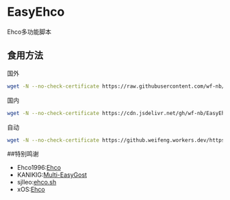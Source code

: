 # EasyEhco
Ehco多功能脚本

## 食用方法
国外
```bash
wget -N --no-check-certificate https://raw.githubusercontent.com/wf-nb/EasyEhco/main/ehco.sh && chmod +x ehco.sh && ./ehco.sh
```

国内
```bash
wget -N --no-check-certificate https://cdn.jsdelivr.net/gh/wf-nb/EasyEhco/ehco.sh && chmod +x ehco.sh && ./ehco.sh
```

自动
```bash
wget -N --no-check-certificate https://github.weifeng.workers.dev/https://github.com/wf-nb/EasyEhco/blob/main/ehco.sh && chmod +x ehco.sh && ./ehco.sh
```

##特别鸣谢
* Ehco1996:[Ehco](https://github.com/Ehco1996/ehco)
* KANIKIG:[Multi-EasyGost](https://github.com/KANIKIG/Multi-EasyGost)
* sjlleo:[ehco.sh](https://github.com/sjlleo/ehco.sh)
* xOS:[Ehco](https://github.com/xOS/Ehco)